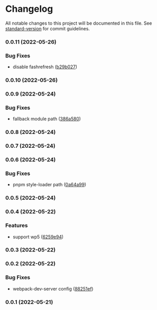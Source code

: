 # Changelog

All notable changes to this project will be documented in this file. See [standard-version](https://github.com/conventional-changelog/standard-version) for commit guidelines.

### 0.0.11 (2022-05-26)


### Bug Fixes

* disable fashrefresh ([b29b027](https://github.com/fupengl/react-app-rewired-single-spa/commit/b29b0273ecc0b427ec0eaff9b5ab098cdd955de0))

### 0.0.10 (2022-05-26)

### 0.0.9 (2022-05-24)


### Bug Fixes

* fallback module path ([386a580](https://github.com/fupengl/react-app-rewired-single-spa/commit/386a580dde007e092ba8127659bf103ffa90be66))

### 0.0.8 (2022-05-24)

### 0.0.7 (2022-05-24)

### 0.0.6 (2022-05-24)


### Bug Fixes

* pnpm style-loader path ([0a64a99](https://github.com/fupengl/react-app-rewired-single-spa/commit/0a64a996ba88c7c0057b707ec5d84e00c02d418d))

### 0.0.5 (2022-05-24)

### 0.0.4 (2022-05-22)


### Features

* support wp5 ([6259e94](https://github.com/fupengl/react-app-rewired-single-spa/commit/6259e945dc856f0d55947a4c6339b4e6c905a2a9))

### 0.0.3 (2022-05-22)

### 0.0.2 (2022-05-22)


### Bug Fixes

* webpack-dev-server config ([88251ef](https://github.com/fupengl/react-app-rewired-single-spa/commit/88251efb851cb31ffdcb2b5aaf231134887b5d7c))

### 0.0.1 (2022-05-21)
